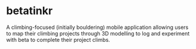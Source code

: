 # betatinkr
A climbing-focused (initially bouldering) mobile application allowing users to map their climbing projects through 3D modelling to log and experiment with beta to complete their project climbs.
